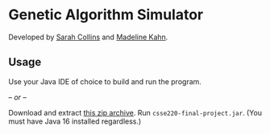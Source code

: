 # Genetic Algorithm Simulator

Developed by [Sarah Collins](https://github.com/Sarah2358) and [Madeline Kahn](https://github.com/mkacct).

## Usage

Use your Java IDE of choice to build and run the program.

*– or –*

Download and extract [this zip archive](https://github.com/mkacct/csse220-final-project/releases/download/final/genetic-algorithm-sim.zip). Run `csse220-final-project.jar`. (You must have Java 16 installed regardless.)
